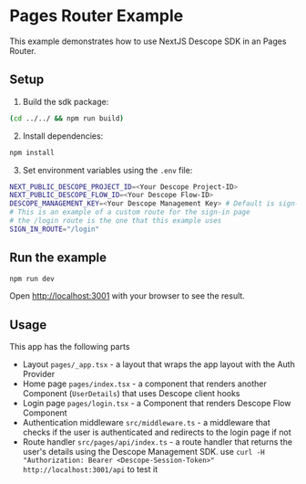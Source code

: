 # Pages Router Example

This example demonstrates how to use NextJS Descope SDK in an Pages Router.

## Setup

1. Build the sdk package:

```bash
(cd ../../ && npm run build)
```

2. Install dependencies:

```bash
npm install
```

3. Set environment variables using the `.env` file:

```bash
NEXT_PUBLIC_DESCOPE_PROJECT_ID=<Your Descope Project-ID>
NEXT_PUBLIC_DESCOPE_FLOW_ID=<Your Descope Flow-ID>
DESCOPE_MANAGEMENT_KEY=<Your Descope Management Key> # Default is sign-up-or-in
# This is an example of a custom route for the sign-in page
# the /login route is the one that this example uses
SIGN_IN_ROUTE="/login"
```

## Run the example

```bash
npm run dev
```

Open [http://localhost:3001](http://localhost:3001) with your browser to see the result.

## Usage

This app has the following parts

- Layout `pages/_app.tsx` - a layout that wraps the app layout with the Auth Provider
- Home page `pages/index.tsx` - a component that renders another Component (`UserDetails`) that uses Descope client hooks
- Login page `pages/login.tsx` - a Component that renders Descope Flow Component
- Authentication middleware `src/middleware.ts` - a middleware that checks if the user is authenticated and redirects to the login page if not
- Route handler `src/pages/api/index.ts` - a route handler that returns the user's details using the Descope Management SDK. use `curl -H "Authorization: Bearer <Descope-Session-Token>" http://localhost:3001/api` to test it
